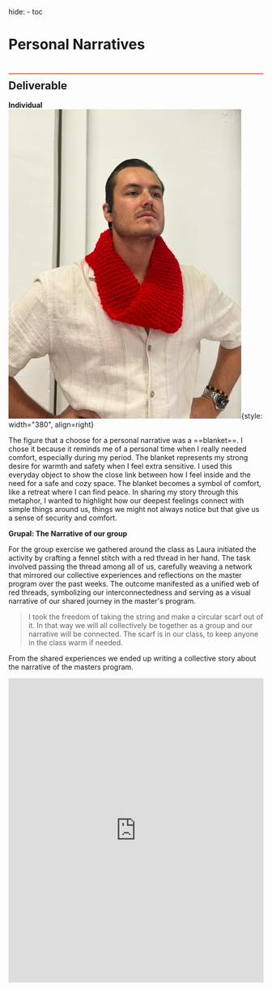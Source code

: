 hide:
    - toc


# Personal Narratives
<div style="height:2px; background-color: #E17858; margin-top: 40px; margin-bottom: -20px;"></div>

## Deliverable
**Individual**
![](../images/Designstydio/SCARF.jpg){style: width="380", align=right}

The figure that a choose for a personal narrative was a ==blanket==.
I chose it because it reminds me of a personal time when I really needed comfort, especially during my period. The blanket represents my strong desire for warmth and safety when I feel extra sensitive. I used this everyday object to show the close link between how I feel inside and the need for a safe and cozy space. The blanket becomes a symbol of comfort, like a retreat where I can find peace. In sharing my story through this metaphor, I wanted to highlight how our deepest feelings connect with simple things around us, things we might not always notice but that give us a sense of security and comfort.


**Grupal: The Narrative of our group**

For the group exercise we gathered around the class as Laura initiated the activity by crafting a fennel stitch with a red thread in her hand. The task involved passing the thread among all of us, carefully weaving a network that mirrored our collective experiences and reflections on the master program over the past weeks. The outcome manifested as a unified web of red threads, symbolizing our interconnectedness and serving as a visual narrative of our shared journey in the master's program.

 > I took the freedom of taking the string and make a circular scarf out of it. In that way we will all collectively be together as a group and our narrative will be connected. The scarf is in our class, to keep anyone in the class warm if needed.


From the shared experiences we ended up writing a collective story about the narrative of the masters program.

<iframe name="embed_readonly" src="https://pad.riseup.net/p/r.191b285ac7f05571bdbdbd861fc19c67?showControls=true&showChat=true&showLineNumbers=true&useMonospaceFont=false" width="100%" height="600" frameborder="0"></iframe>